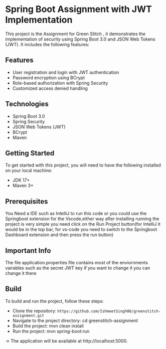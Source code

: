 # Spring Boot Assignment with JWT Implementation
This project is the Assignment for Green Stitch , it demonstrates the implementation of security using Spring Boot 3.0 and JSON Web Tokens (JWT). It includes the following features:

## Features
* User registration and login with JWT authentication
* Password encryption using BCrypt
* Role-based authorization with Spring Security
* Customized access denied handling

## Technologies
* Spring Boot 3.0
* Spring Security
* JSON Web Tokens (JWT)
* BCrypt
* Maven
 
## Getting Started
To get started with this project, you will need to have the following installed on your local machine:

* JDK 17+
* Maven 3+

## Prerequisites
You Need a IDE such as IntelliJ to run this code or you could use the Springboot extension for the Vscode,either way after installing running the project is very simple you need click on the Run Project button(for IntelliJ it would be in the top bar, for vs-code you need to switch to the Springboot Dashboard extension and then press the run button)

## Important Info
The file application.properties file contains most of the enviornments vairables such as the secret JWT key if you want to change it you can change it there

## Build
To build and run the project, follow these steps:

* Clone the repository: `https://github.com/IshmeetSingh06/greenstitch-assignment.git`
* Navigate to the project directory: cd greenstitch-assignment
* Build the project: mvn clean install
* Run the project: mvn spring-boot:run 

-> The application will be available at http://localhost:5000.
